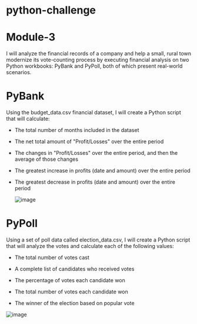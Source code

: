 # python-challenge

# Module-3

I will analyze the financial records of a company and help a small, rural town modernize its vote-counting process by executing financial analysis on two Python workbooks: PyBank and PyPoll, both of which present real-world scenarios. 

# PyBank

Using the budget_data.csv financial dataset, I will create a Python script that will calculate: 

- The total number of months included in the dataset

- The net total amount of "Profit/Losses" over the entire period

- The changes in "Profit/Losses" over the entire period, and then the average of those changes

- The greatest increase in profits (date and amount) over the entire period

- The greatest decrease in profits (date and amount) over the entire period

  ![image](https://github.com/anastasiaskr2000/Module-3/assets/131491720/e58111f1-bf8e-4703-bbb7-b148bf3caf55)

# PyPoll

Using a set of poll data called election_data.csv, I will create a Python script that will analyze the votes and calculate each of the following values:

- The total number of votes cast

- A complete list of candidates who received votes

- The percentage of votes each candidate won

- The total number of votes each candidate won

- The winner of the election based on popular vote

![image](https://github.com/anastasiaskr2000/Module-3/assets/131491720/9677e059-9b70-488c-8736-7860edb754c6)
